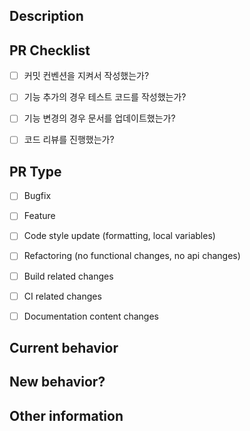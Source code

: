 ## Description


## PR Checklist

- [ ] 커밋 컨벤션을 지켜서 작성했는가?
- [ ] 기능 추가의 경우 테스트 코드를 작성했는가?
- [ ] 기능 변경의 경우 문서를 업데이트했는가?
- [ ] 코드 리뷰를 진행했는가?


## PR Type
<!-- Please check the one that applies to this PR using "x". -->

- [ ] Bugfix
- [ ] Feature
- [ ] Code style update (formatting, local variables)
- [ ] Refactoring (no functional changes, no api changes)
- [ ] Build related changes
- [ ] CI related changes
- [ ] Documentation content changes


## Current behavior

## New behavior?


## Other information